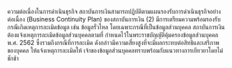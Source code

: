 ความต่อเนื่องในการดำเนินธุรกิจ สถาบันการเงินสามารถปฏิบัติตามแผนรองรับการดำเนินธุรกิจอย่าง
ต่อเนื่อง (Business Continuity Plan) ของสถาบันการเงิน
(2) มีการเตรียมความพร้อมรองรับกรณีเกิดเหตุการละเมิดข้อมูล เช่น ข้อมูลรั่วไหล
โดยเฉพาะกรณีที่เป็นข้อมูลส่วนบุคคล สถาบันการเงินต้องแจ้งเหตุการละเมิดข้อมูลส่วนบุคคลตามที่
กําหนดไว้ในพระราชบัญญัติคุ้มครองข้อมูลส่วนบุคคล พ.ศ. 2562 ซึ่งรวมถึงกรณีที่การละเมิด
ดังกล่าวมีความเสี่ยงสูงที่จะมีผลกระทบต่อสิทธิและเสรีภาพของบุคคล ให้แจ้งเหตุการละเมิดให้
เจ้าของข้อมูลส่วนบุคคลทราบพร้อมกับแนวทางการเยียวยาโดยไม่ชักช้า
